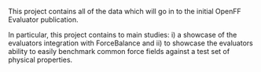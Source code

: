 This project contains all of the data which will go in to the initial OpenFF Evaluator publication.

In particular, this project contains to main studies: i) a showcase of the evaluators integration with ForceBalance and ii) to showcase the evaluators ability to easily benchmark common force fields against a test set of physical properties.